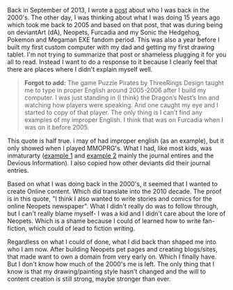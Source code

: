 <!--
.. title: Blast in the Past 2
.. slug: blast-in-the-past-2
.. date: 2018-03-19 10:28:41 UTC-04:00
.. tags: life
.. category: Off-topic
.. link: 
.. description: 
.. type: text
-->

Back in September of 2013, I wrote a [post](https://web.archive.org/web/20180226181935/https://torzukarr.wordpress.com/2013/09/08/blast-in-the-past/) about who I was back in the 2000's. The other day, I was thinking about what I was doing 15 years ago which took me back to 2005 and based on that post, that was during being on deviantArt (dA), Neopets, Furcadia and my Sonic the Hedgehog, Pokemon and Megaman EXE fandom period. This was also a year before I built my first custom computer with my dad and getting my first drawing tablet. I'm not trying to summarize that post or shameless plugging it for you all to read. Instead I want to do a response to it because I clearly feel that there are places where I didn't explain myself well.

>**Forgot to add:** The game Puzzle Pirates by ThreeRings Design taught me to type in proper English around 2005-2006 after I build my computer.  I was just standing in (I think) the Dragon’s Nest’s Inn and watching how players were speaking.  And one caught my eye and I started to copy of that player.  The only thing is I can’t find any examples of my improper English.  I think that was on Furcadia when I was on it before 2005.

This quote is half true. i may of had improper english (as an example), but it only showed when I played MMOPRG's. What I had, like most kids, was inmaturarty ([example 1](http://web.archive.org/web/20040414185315/http://neosvetlana.deviantart.com:80/) and [example 2](http://web.archive.org/web/20060418010901/http://neosvetlana.deviantart.com:80/) mainly the journal entires and the Devious Information). I also copied how other deviants did their journal entries.

Based on what I was doing back in the 2000's, it seemed that I wanted to create Online content. Which did translate into the 2010 decade. The proof is in this quote, "I think I also wanted to write stories and comics for the online Neopets newspaper". What I didn't really do was to follow through, but I can't really blame myself- I was a kid and I didn't care about the lore of Neopets. Which is a shame because I could of learned how to write fan-fiction, which could of lead to fiction writing.

Regardless on what I could of done, what I did back than shaped me into who I am now. After building Neopets pet pages and creating blogs/sites, that made want to own a domain from very early on. Which I finally have. But I don't know how much of the 2000's me is left. The only thing that I know is that my drawing/painting style hasn't changed and the will to content creation is still strong, maybe stronger than ever.
